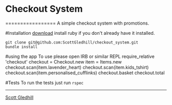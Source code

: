 # Checkout System
=================
A simple checkout system with promotions.

#Installation
[download](https://www.ruby-lang.org/en/downloads/) install ruby if you don't already have it installed.

```
git clone git@github.com:ScottGledhill/checkout_system.git
bundle install
```

#using the app
To use please open IRB or similar REPL
require_relative 'checkout'
checkout = Checkout.new
item = Items.new
checkout.scan(item.lavender_heart)
checkout.scan(item.kids_tshirt)
checkout.scan(item.personalised_cufflinks)
checkout.basket
checkout.total

#Tests
To run the tests just run `rspec`

-------------
[Scott Gledhill](https://github.com/ScottGledhill)
